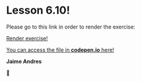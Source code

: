 # Lesson 6.10!

Please go to this link in order to render the exercise:

[Render exercise!](http://github.ekorre.org/2017-Google-Developer-Challenge/Lesson-6/10/index.html)

[You can access the file in **codepen.io** here!](https://codepen.io/jaimeandrescatano/pen/LOBjOm)

**Jaime Andres**

:see_no_evil:
